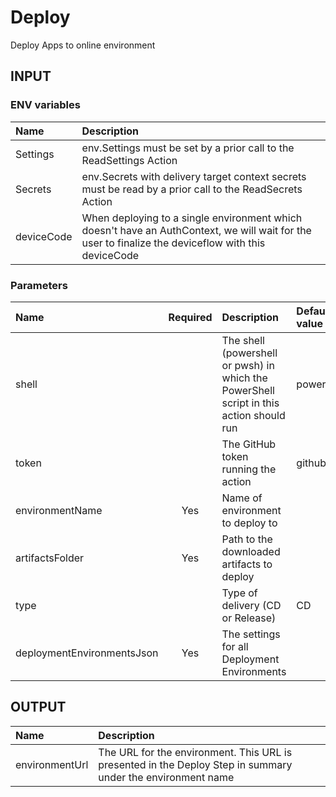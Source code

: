 # Deploy
Deploy Apps to online environment

## INPUT

### ENV variables
| Name | Description |
| :-- | :-- |
| Settings | env.Settings must be set by a prior call to the ReadSettings Action |
| Secrets | env.Secrets with delivery target context secrets must be read by a prior call to the ReadSecrets Action |
| deviceCode | When deploying to a single environment which doesn't have an AuthContext, we will wait for the user to finalize the deviceflow with this deviceCode |

### Parameters
| Name | Required | Description | Default value |
| :-- | :-: | :-- | :-- |
| shell | | The shell (powershell or pwsh) in which the PowerShell script in this action should run | powershell |
| token | | The GitHub token running the action | github.token |
| environmentName | Yes | Name of environment to deploy to |
| artifactsFolder | Yes | Path to the downloaded artifacts to deploy | |
| type | | Type of delivery (CD or Release) | CD |
| deploymentEnvironmentsJson | Yes | The settings for all Deployment Environments | |

## OUTPUT
| Name | Description |
| :-- | :-- |
| environmentUrl | The URL for the environment. This URL is presented in the Deploy Step in summary under the environment name |
